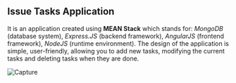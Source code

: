 ## Issue Tasks Application
It is an application created using **MEAN Stack** which stands for: *MongoDB* (database system), *Express.JS* (backend framework), *AngularJS* (frontend framework), *NodeJS* (runtime environment).
The design of the application is simple, user-friendly, allowing you to add new tasks, modifying the current tasks and deleting tasks when they are done. 

![Capture](https://user-images.githubusercontent.com/29714385/91301279-533bae00-e7ad-11ea-853f-373b92f7f84e.PNG)
<!--![Capture](https://user-images.githubusercontent.com/29714385/91301498-b2012780-e7ad-11ea-9c17-90b336e614fb.PNG)
![Capture](https://user-images.githubusercontent.com/29714385/91301558-c9401500-e7ad-11ea-9613-cb44aa52aa59.PNG) -->
